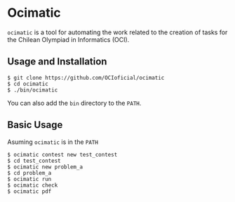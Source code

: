 Ocimatic
========

`ocimatic` is a tool for automating the work related to the creation of tasks for the Chilean Olympiad in Informatics (OCI).

Usage and Installation
------------------
```
$ git clone https://github.com/OCIoficial/ocimatic
$ cd ocimatic
$ ./bin/ocimatic
```

You can also add the `bin` directory to the `PATH`.

Basic Usage
----------
Asuming `ocimatic` is in the `PATH`

```
$ ocimatic contest new test_contest
$ cd test_contest
$ ocimatic new problem_a
$ cd problem_a
$ ocimatic run
$ ocimatic check
$ ocimatic pdf
```

